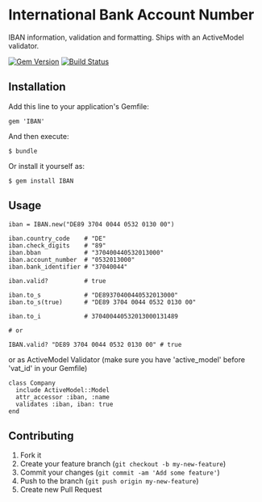 # International Bank Account Number

IBAN information, validation and formatting.
Ships with an ActiveModel validator.

[![Gem Version](https://badge.fury.io/rb/IBAN.png)](http://badge.fury.io/rb/IBAN)
[![Build Status](https://travis-ci.org/max-power/iban.png?branch=master)](https://travis-ci.org/max-power/iban)

## Installation

Add this line to your application's Gemfile:

    gem 'IBAN'

And then execute:

    $ bundle

Or install it yourself as:

    $ gem install IBAN

## Usage

    iban = IBAN.new("DE89 3704 0044 0532 0130 00")

    iban.country_code    # "DE"
    iban.check_digits    # "89"
    iban.bban            # "370400440532013000"
    iban.account_number  # "0532013000"
    iban.bank_identifier # "37040044"

    iban.valid?          # true

    iban.to_s            # "DE89370400440532013000"
    iban.to_s(true)      # "DE89 3704 0044 0532 0130 00"

    iban.to_i            # 370400440532013000131489
    
    # or 
    
    IBAN.valid? "DE89 3704 0044 0532 0130 00" # true

or as ActiveModel Validator (make sure you have 'active_model' before 'vat_id' in your Gemfile)

    class Company
      include ActiveModel::Model
      attr_accessor :iban, :name
      validates :iban, iban: true
    end



## Contributing

1. Fork it
2. Create your feature branch (`git checkout -b my-new-feature`)
3. Commit your changes (`git commit -am 'Add some feature'`)
4. Push to the branch (`git push origin my-new-feature`)
5. Create new Pull Request

